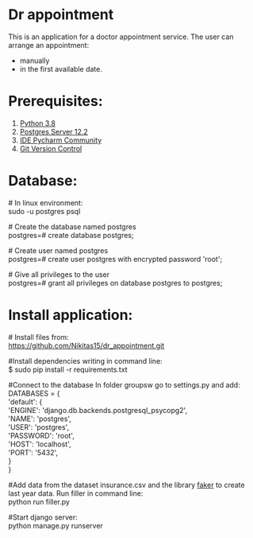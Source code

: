 # Dr appointment

This is an application for a doctor appointment service.
The user can arrange an appointment:
* manually
* in the first available date.

# Prerequisites:

1. [Python 3.8](https://www.python.org/downloads)<br> 
2. [Postgres Server 12.2](https://www.postgresql.org)<br>
3. [IDE Pycharm Community](https://www.jetbrains.com/pycharm/download)<br>
4. [Git Version Control](https://git-scm.com/downloads)<br>

# Database: 

<span class="pl-c"><span class="pl-c">#</span> In linux environment:</span><br>
sudo -u postgres psql

<span class="pl-c"><span class="pl-c">#</span> Create the database named postgres</span><br>
 postgres=# create database postgres;
 
<span class="pl-c"><span class="pl-c">#</span> Create user named postgres</span><br> 
 postgres=# create user postgres with encrypted password 'root';

<span class="pl-c"><span class="pl-c">#</span> Give all privileges to the user</span><br> 
 postgres=# grant all privileges on database postgres to postgres;
 
# Install application:<br>

<span class="pl-c"><span class="pl-c">#</span> Install files from:</span><br>
https://github.com/Nikitas15/dr_appointment.git 

<span class="pl-c"><span class="pl-c">#</span>Install dependencies writing in command line:</span><br>
$ sudo pip install -r requirements.txt

<span class="pl-c"><span class="pl-c">#</span>Connect to the database In folder groupsw go to settings.py and add:</span><br>
DATABASES = {<br>
    'default': {<br>
        'ENGINE': 'django.db.backends.postgresql_psycopg2',<br>
        'NAME': 'postgres',<br>
        'USER': 'postgres',<br>
        'PASSWORD': 'root',<br>
        'HOST': 'localhost',<br>
        'PORT': '5432',<br>
    }<br>
}

<span class="pl-c"><span class="pl-c">#</span>Add data from the dataset insurance.csv and the library [faker](https://faker.readthedocs.io/en/master) to create last year data. Run filler in command line:</span><br>
python run filler.py

<span class="pl-c"><span class="pl-c">#</span>Start django server:</span><br>
python manage.py runserver
